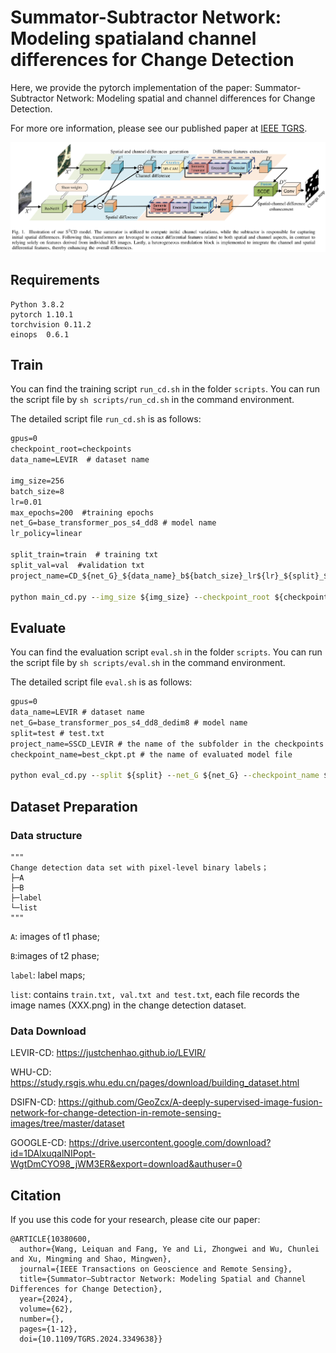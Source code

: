 # Summator-Subtractor Network: Modeling spatialand channel differences for Change Detection

Here, we provide the pytorch implementation of the paper: Summator-Subtractor Network: Modeling spatial
and channel differences for Change Detection.

For more ore information, please see our published paper at [IEEE TGRS](https://ieeexplore.ieee.org/abstract/document/10380600). 

![image](./images/SSCD.png)

## Requirements

```
Python 3.8.2
pytorch 1.10.1
torchvision 0.11.2
einops  0.6.1
```

## Train

You can find the training script `run_cd.sh` in the folder `scripts`. You can run the script file by `sh scripts/run_cd.sh` in the command environment.

The detailed script file `run_cd.sh` is as follows:

```cmd
gpus=0
checkpoint_root=checkpoints 
data_name=LEVIR  # dataset name 

img_size=256
batch_size=8
lr=0.01
max_epochs=200  #training epochs
net_G=base_transformer_pos_s4_dd8 # model name
lr_policy=linear

split_train=train  # training txt
split_val=val  #validation txt
project_name=CD_${net_G}_${data_name}_b${batch_size}_lr${lr}_${split}_${split_val}_${max_epochs}_${lr_policy}

python main_cd.py --img_size ${img_size} --checkpoint_root ${checkpoint_root} --lr_policy ${lr_policy} --split ${split} --split_val ${split_val} --net_G ${net_G} --gpu_ids ${gpus} --max_epochs ${max_epochs} --project_name ${project_name} --batch_size ${batch_size} --data_name ${data_name}  --lr ${lr}
```

## Evaluate

You can find the evaluation script `eval.sh` in the folder `scripts`. You can run the script file by `sh scripts/eval.sh` in the command environment.

The detailed script file `eval.sh` is as follows:

```cmd
gpus=0
data_name=LEVIR # dataset name
net_G=base_transformer_pos_s4_dd8_dedim8 # model name 
split=test # test.txt
project_name=SSCD_LEVIR # the name of the subfolder in the checkpoints folder 
checkpoint_name=best_ckpt.pt # the name of evaluated model file 

python eval_cd.py --split ${split} --net_G ${net_G} --checkpoint_name ${checkpoint_name} --gpu_ids ${gpus} --project_name ${project_name} --data_name ${data_name}
```

## Dataset Preparation

### Data structure

```
"""
Change detection data set with pixel-level binary labels；
├─A
├─B
├─label
└─list
"""
```

`A`: images of t1 phase;

`B`:images of t2 phase;

`label`: label maps;

`list`: contains `train.txt, val.txt and test.txt`, each file records the image names (XXX.png) in the change detection dataset.

### Data Download 

LEVIR-CD: https://justchenhao.github.io/LEVIR/

WHU-CD: https://study.rsgis.whu.edu.cn/pages/download/building_dataset.html

DSIFN-CD: https://github.com/GeoZcx/A-deeply-supervised-image-fusion-network-for-change-detection-in-remote-sensing-images/tree/master/dataset

GOOGLE-CD: https://drive.usercontent.google.com/download?id=1DAlxuqalNIPopt-WgtDmCYO98_jWM3ER&export=download&authuser=0

## Citation

If you use this code for your research, please cite our paper:

```
@ARTICLE{10380600,
  author={Wang, Leiquan and Fang, Ye and Li, Zhongwei and Wu, Chunlei and Xu, Mingming and Shao, Mingwen},
  journal={IEEE Transactions on Geoscience and Remote Sensing}, 
  title={Summator–Subtractor Network: Modeling Spatial and Channel Differences for Change Detection}, 
  year={2024},
  volume={62},
  number={},
  pages={1-12},
  doi={10.1109/TGRS.2024.3349638}}
```